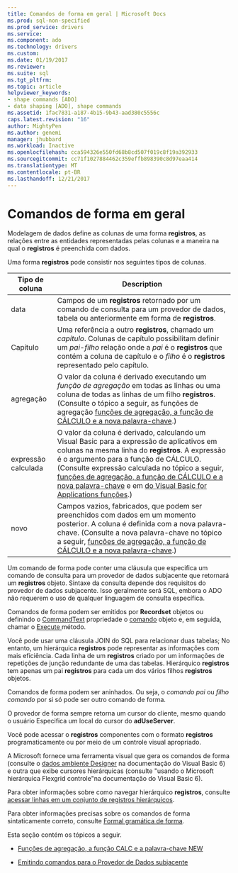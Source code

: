 ```yaml
---
title: Comandos de forma em geral | Microsoft Docs
ms.prod: sql-non-specified
ms.prod_service: drivers
ms.service: 
ms.component: ado
ms.technology: drivers
ms.custom: 
ms.date: 01/19/2017
ms.reviewer: 
ms.suite: sql
ms.tgt_pltfrm: 
ms.topic: article
helpviewer_keywords:
- shape commands [ADO]
- data shaping [ADO], shape commands
ms.assetid: 1fac7831-a187-4b15-9b43-aad380c5556c
caps.latest.revision: "16"
author: MightyPen
ms.author: genemi
manager: jhubbard
ms.workload: Inactive
ms.openlocfilehash: cca594326e550fd68b8cd507f019c8f19a392933
ms.sourcegitcommit: cc71f1027884462c359effb898390c8d97eaa414
ms.translationtype: MT
ms.contentlocale: pt-BR
ms.lasthandoff: 12/21/2017
---
```

# <a name="shape-commands-in-general"></a>Comandos de forma em geral
Modelagem de dados define as colunas de uma forma **registros**, as relações entre as entidades representadas pelas colunas e a maneira na qual o **registros** é preenchida com dados.  
  
 Uma forma **registros** pode consistir nos seguintes tipos de colunas.  
  
|Tipo de coluna|Description|  
|-----------------|-----------------|  
|data|Campos de um **registros** retornado por um comando de consulta para um provedor de dados, tabela ou anteriormente em forma de **registros**.|  
|Capítulo|Uma referência a outro **registros**, chamado um *capítulo*. Colunas de capítulo possibilitam definir um *pai-filho* relação onde a *pai* é o **registros** que contém a coluna de capítulo e o *filho* é o **registros** representado pelo capítulo.|  
|agregação|O valor da coluna é derivado executando um *função de agregação* em todas as linhas ou uma coluna de todas as linhas de um filho **registros**. (Consulte o tópico a seguir, as funções de agregação [funções de agregação, a função de CÁLCULO e a nova palavra-chave](../../../ado/guide/data/aggregate-functions-the-calc-function-and-the-new-keyword.md).)|  
|expressão calculada|O valor da coluna é derivado, calculando um Visual Basic para a expressão de aplicativos em colunas na mesma linha do **registros**. A expressão é o argumento para a função de CÁLCULO. (Consulte expressão calculada no tópico a seguir, [funções de agregação, a função de CÁLCULO e a nova palavra-chave](../../../ado/guide/data/aggregate-functions-the-calc-function-and-the-new-keyword.md) e em [do Visual Basic for Applications funções](../../../ado/guide/data/visual-basic-for-applications-functions.md).)|  
|novo|Campos vazios, fabricados, que podem ser preenchidos com dados em um momento posterior. A coluna é definida com a nova palavra-chave. (Consulte a nova palavra-chave no tópico a seguir, [funções de agregação, a função de CÁLCULO e a nova palavra-chave](../../../ado/guide/data/aggregate-functions-the-calc-function-and-the-new-keyword.md).)|  
  
 Um comando de forma pode conter uma cláusula que especifica um comando de consulta para um provedor de dados subjacente que retornará um **registros** objeto. Sintaxe da consulta depende dos requisitos do provedor de dados subjacente. Isso geralmente será SQL, embora o ADO não requerem o uso de qualquer linguagem de consulta específica.  
  
 Comandos de forma podem ser emitidos por **Recordset** objetos ou definindo o [CommandText](../../../ado/reference/ado-api/commandtext-property-ado.md) propriedade o [comando](../../../ado/reference/ado-api/command-object-ado.md) objeto e, em seguida, chamar o [Execute ](../../../ado/reference/ado-api/execute-method-ado-command.md) método.  
  
 Você pode usar uma cláusula JOIN do SQL para relacionar duas tabelas; No entanto, um hierárquica **registros** pode representar as informações com mais eficiência. Cada linha de um **registros** criado por um informações de repetições de junção redundante de uma das tabelas. Hierárquico **registros** tem apenas um pai **registros** para cada um dos vários filhos **registros** objetos.  
  
 Comandos de forma podem ser aninhados. Ou seja, o *comando pai* ou *filho comando* por si só pode ser outro comando de forma.  
  
 O provedor de forma sempre retorna um cursor do cliente, mesmo quando o usuário Especifica um local do cursor do **adUseServer**.  
  
 Você pode acessar o **registros** componentes com o formato **registros** programaticamente ou por meio de um controle visual apropriado.  
  
 A Microsoft fornece uma ferramenta visual que gera os comandos de forma (consulte o [dados ambiente Designer](http://go.microsoft.com/fwlink/?LinkId=5689) na documentação do Visual Basic 6) e outra que exibe cursores hierárquicas (consulte "usando o Microsoft hierárquica Flexgrid controle"na documentação do Visual Basic 6).  
  
 Para obter informações sobre como navegar hierárquico **registros**, consulte [acessar linhas em um conjunto de registros hierárquicos](../../../ado/guide/data/accessing-rows-in-a-hierarchical-recordset.md).  
  
 Para obter informações precisas sobre os comandos de forma sintaticamente correto, consulte [Formal gramática de forma](../../../ado/guide/data/formal-shape-grammar.md).  
  
 Esta seção contém os tópicos a seguir.  
  
-   [Funções de agregação, a função CALC e a palavra-chave NEW](../../../ado/guide/data/aggregate-functions-the-calc-function-and-the-new-keyword.md)  
  
-   [Emitindo comandos para o Provedor de Dados subjacente](../../../ado/guide/data/issuing-commands-to-the-underlying-data-provider.md)
